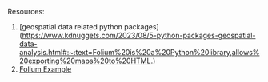 Resources:
1. [geospatial data related python packages] (https://www.kdnuggets.com/2023/08/5-python-packages-geospatial-data-analysis.html#:~:text=Folium%20is%20a%20Python%20library,allows%20exporting%20maps%20to%20HTML.)
2. [Folium Example](https://realpython.com/python-folium-web-maps-from-data/)
